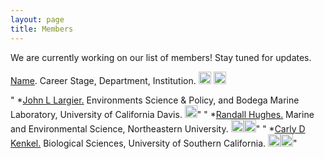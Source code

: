 ```yaml
---
layout: page
title: Members
---
```


We are currently working on our list of members! Stay tuned for updates.

[Name](https://sites.google.com/site/katielotterhos/home). Career Stage, Department, Institution. [<img src="https://assets-cdn.github.com/images/modules/logos_page/GitHub-Mark.png" height=20 width=20>](http://github.com/drk-lo) [<img src = "https://cdn2.iconfinder.com/data/icons/minimalism/512/twitter.png" height=20 width=20>](https://twitter.com/drk_lo)

"
*[John L Largier.]() Environments Science & Policy, and Bodega Marine Laboratory, University of California Davis. [<img src = 'https://cdn2.iconfinder.com/data/icons/minimalism/512/twitter.png' height=20 width=20>](https://twitter.com/JohnLargier)"
"
*[Randall  Hughes.](hugheslab.squarespace.com) Marine and Environmental Science, Northeastern University. [<img src='https://assets-cdn.github.com/images/modules/logos_page/GitHub-Mark.png' height=20 width=20>](http://github.com/arandallhughes)[<img src = 'https://cdn2.iconfinder.com/data/icons/minimalism/512/twitter.png' height=20 width=20>](https://twitter.com/hughes_lab)"
"
*[Carly D Kenkel.](https://dornsife.usc.edu/labs/carlslab/) Biological Sciences, University of Southern California. [<img src='https://assets-cdn.github.com/images/modules/logos_page/GitHub-Mark.png' height=20 width=20>](http://github.com/ckenkel)[<img src = 'https://cdn2.iconfinder.com/data/icons/minimalism/512/twitter.png' height=20 width=20>](https://twitter.com/DrCarlsHorn)"
